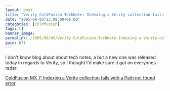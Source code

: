 ```yaml
---
layout: post
title: "Verity ColdFusion TechNote: Indexing a Verity collection fails with a Path not found error"
date: "2005-08-05T13:08:00+06:00"
categories: [coldfusion]
tags: []
banner_image: 
permalink: /2005/08/05/Verity-ColdFusion-TechNote-Indexing-a-Verity-collection-fails-with-a-Path-not-found-error
guid: 671
---
```


I don't know blog about about tech notes, a but a new one was released today in regards to Verity, so I thought I'd make sure it got on everyones radar:

<a href="http://www.macromedia.com/cfusion/knowledgebase/index.cfm?id=cfe19ecb&pss=rss__coldfusion_cfe19ecb"> ColdFusion MX 7: Indexing a Verity collection fails with a Path not found error</a>